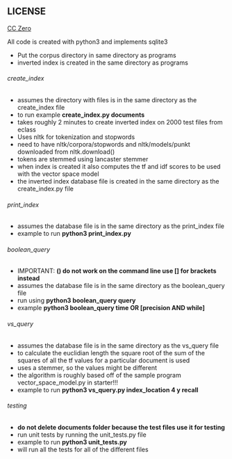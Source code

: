 

## LICENSE

[CC Zero](https://wiki.creativecommons.org/wiki/Public_domain)

All code is created with python3 and implements sqlite3

* Put the corpus directory in same directory as programs
* inverted index is created in the same directory as programs

###### create_index 

* assumes the directory with files is in the same directory as the create_index file
* to run example **create_index.py documents**
* takes roughly 2 minutes to create inverted index on 2000 test files from eclass 
* Uses nltk for  tokenization and stopwords
* need to have nltk/corpora/stopwords and nltk/models/punkt downloaded from nltk.download()
* tokens are stemmed using lancaster stemmer
* when index is created it also computes the tf and idf scores to be used with the vector space model
* the inverted index database file is created in the same directory as the create_index.py file

###### print_index
* assumes the database file is in the same directory as the print_index file
* example to run **python3 print_index.py**

###### boolean_query
* IMPORTANT: **() do not work on the command line use [] for brackets instead**
* assumes the database file is in the same directory as the boolean_query file
* run using **python3 boolean_query query**
* example **python3 boolean_query time OR [precision AND while]**

###### vs_query
* assumes the database file is in the same directory as the vs_query file
* to calculate the euclidian length the square root of the sum of the squares of all the tf values for a particular document is used
* uses a stemmer, so the values might be different
* the algorithm is roughly based off of the sample program vector_space_model.py in starter!!!
* example to run **python3 vs_query.py index_location 4 y recall**

###### testing
* **do not delete documents folder because the test files use it for testing** 
* run unit tests by running the unit_tests.py file
* example to run **python3 unit_tests.py**
* will run all the tests for all of the different files
